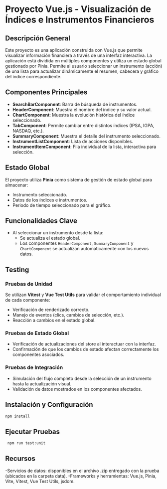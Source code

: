 # Proyecto Vue.js - Visualización de Índices e Instrumentos Financieros

## Descripción General

Este proyecto es una aplicación construida con Vue.js que permite visualizar información financiera a través de una interfaz interactiva. La aplicación está dividida en múltiples componentes y utiliza un estado global gestionado por Pinia. Permite al usuario seleccionar un instrumento (acción) de una lista para actualizar dinámicamente el resumen, cabecera y gráfico del índice correspondiente.

## Componentes Principales

- **SearchBarComponent**: Barra de búsqueda de instrumentos.
- **HeaderComponent**: Muestra el nombre del índice y su valor actual.
- **ChartComponent**: Muestra la evolución histórica del índice seleccionado.
- **TabComponent**: Permite cambiar entre distintos índices (IPSA, IGPA, NASDAQ, etc.).
- **SummaryComponent**: Muestra el detalle del instrumento seleccionado.
- **InstrumentListComponent**: Lista de acciones disponibles.
- **InstrumentItemComponent**: Fila individual de la lista, interactiva para selección.

## Estado Global

El proyecto utiliza **Pinia** como sistema de gestión de estado global para almacenar:

- Instrumento seleccionado.
- Datos de los índices e instrumentos.
- Periodo de tiempo seleccionado para el gráfico.

## Funcionalidades Clave

- Al seleccionar un instrumento desde la lista:
  - Se actualiza el estado global.
  - Los componentes `HeaderComponent`, `SummaryComponent` y `ChartComponent` se actualizan automáticamente con los nuevos datos.

## Testing

### Pruebas de Unidad

Se utilizan **Vitest** y **Vue Test Utils** para validar el comportamiento individual de cada componente:

- Verificación de renderizado correcto.
- Manejo de eventos (clics, cambios de selección, etc.).
- Reacción a cambios en el estado global.

### Pruebas de Estado Global

- Verificación de actualizaciones del store al interactuar con la interfaz.
- Confirmación de que los cambios de estado afectan correctamente los componentes asociados.

### Pruebas de Integración

- Simulación del flujo completo desde la selección de un instrumento hasta la actualización visual.
- Validación de datos mostrados en los componentes afectados.

## Instalación y Configuración

```bash
npm install
```

## Ejecutar Pruebas

```bash
 npm run test:unit
```

## Recursos

-Servicios de datos: disponibles en el archivo .zip entregado con la prueba (ubicados en la carpeta data).
-Frameworks y herramientas: Vue.js, Pinia, Vite, Vitest, Vue Test Utils, jsdom.
